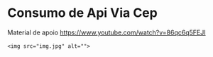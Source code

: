 # Consumo de Api Via Cep

Material de apoio
https://www.youtube.com/watch?v=86qc6q5FEJI

    <img src="img.jpg" alt="">
